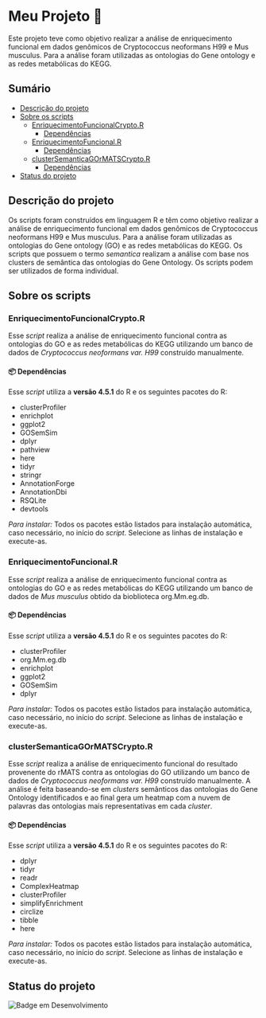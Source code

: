 # Meu Projeto 🚀

Este projeto teve como objetivo realizar a análise de enriquecimento funcional em dados genômicos de Cryptococcus neoformans H99 e Mus musculus. Para a análise foram utilizadas as ontologias do Gene ontology e as redes metabólicas do KEGG.  

## Sumário
- [Descrição do projeto](#descricao-do-projeto)
- [Sobre os scripts](#sobre-os-scripts)
    - [EnriquecimentoFuncionalCrypto.R](#enriquecimentofuncionalcryptor)
        - [Dependências](#-dependências)
    - [EnriquecimentoFuncional.R](#enriquecimentofuncionalr)
        - [Dependências](#-dependências-1)
    - [clusterSemanticaGOrMATSCrypto.R](#clustersemanticagormatscryptor)
        - [Dependências](#-dependências-2)
- [Status do projeto](#status-do-projeto)

## Descrição do projeto
Os scripts foram construídos em linguagem R e têm como objetivo realizar a análise de enriquecimento funcional em dados genômicos de Cryptococcus neoformans H99 e Mus musculus. Para a análise foram utilizadas as ontologias do Gene ontology (GO) e as redes metabólicas do KEGG. 
Os scripts que possuem o termo *semantica* realizam a análise com base nos clusters de semântica das ontologias do Gene Ontology. 
Os scripts podem ser utilizados de forma individual.

## Sobre os scripts
### EnriquecimentoFuncionalCrypto.R
Esse _script_ realiza a análise de enriquecimento funcional contra as ontologias do GO e as redes metabólicas do KEGG utilizando um banco de dados de _Cryptococcus neoformans var. H99_ construído manualmente. 
#### 📦 Dependências
Esse _script_ utiliza a **versão 4.5.1** do R e os seguintes pacotes do R:
- clusterProfiler
- enrichplot
- ggplot2
- GOSemSim
- dplyr
- pathview
- here 
- tidyr
- stringr
- AnnotationForge
- AnnotationDbi
- RSQLite
- devtools

_Para instalar:_
Todos os pacotes estão listados para instalação automática, caso necessário, no início do _script_. Selecione as linhas de instalação e execute-as.

### EnriquecimentoFuncional.R
Esse _script_ realiza a análise de enriquecimento funcional contra as ontologias do GO e as redes metabólicas do KEGG utilizando um banco de dados de _Mus musculus_ obtido da bioblioteca org.Mm.eg.db. 
#### 📦 Dependências
Esse _script_ utiliza a **versão 4.5.1** do R e os seguintes pacotes do R:
- clusterProfiler
- org.Mm.eg.db
- enrichplot
- ggplot2
- GOSemSim
- dplyr

_Para instalar:_
Todos os pacotes estão listados para instalação automática, caso necessário, no início do _script_. Selecione as linhas de instalação e execute-as.

### clusterSemanticaGOrMATSCrypto.R
Esse _script_ realiza a análise de enriquecimento funcional do resultado provenente do rMATS contra as ontologias do GO  utilizando um banco de dados de _Cryptococcus neoformans var. H99_ construído manualmente. A análise é feita baseando-se em _clusters_ semânticos das ontologias do Gene Ontology identificados e ao final gera um heatmap com a nuvem de palavras das ontologias mais representativas em cada _cluster_.

#### 📦 Dependências
Esse _script_ utiliza a **versão 4.5.1** do R e os seguintes pacotes do R:
- dplyr
- tidyr
- readr
- ComplexHeatmap
- clusterProfiler
- simplifyEnrichment
- circlize
- tibble
- here

_Para instalar:_
Todos os pacotes estão listados para instalação automática, caso necessário, no início do _script_. Selecione as linhas de instalação e execute-as.

## Status do projeto
![Badge em Desenvolvimento](http://img.shields.io/static/v1?label=STATUS&message=EM%20DESENVOLVIMENTO&color=GREEN&style=for-the-badge)

